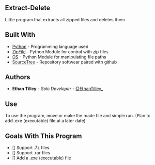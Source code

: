 ## Extract-Delete

Little program that extracts all zipped files and deletes them

## Built With

* [Python](https://www.python.org/) - Programming language used
* [ZipFile](https://docs.python.org/3/library/zipfile.html) - Python Module for control with zip files
* [OS](https://docs.python.org/3/library/os.html) - Python Module for manipulating file paths
* [SourceTree](https://www.sourcetreeapp.com/) - Repository softwear paired with github

## Authors

* **Ethan Tilley** - *Solo Developer* - [@EthanTilley_](https://twitter.com/EthanTilley_)

## Use

To use the program, move or make the  made file and simple run. (Plan to add .exe (executable) file at a later date)

## Goals With This Program
- [] Support .7z files
- [] Support .rar files
- [] Add a .exe (executable) file
